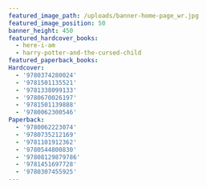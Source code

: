 ```yaml
---
featured_image_path: /uploads/banner-home-page_wr.jpg
featured_image_position: 50
banner_height: 450
featured_hardcover_books:
  - here-i-am
  - harry-potter-and-the-cursed-child
featured_paperback_books:
Hardcover:
  - '9780374280024'
  - '9781501135521'
  - '9781338099133'
  - '9780670026197'
  - '9781501139888'
  - '9780062300546'
Paperback:
  - '9780062223074'
  - '9780735212169'
  - '9781101912362'
  - '9780544800830'
  - '97808129879786'
  - '9781451697728'
  - '9780307455925'
---
```



